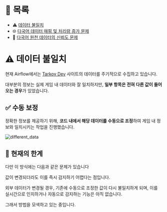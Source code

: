 # 📂 목록

- ⚠️ [데이터 불일치](./different_data.md)
- 🌐 [다국어 데이터 매핑 및 처리량 증가 문제](./i18n_mapping.md)
- 🔹 [다국어 원천 데이터의 신뢰도 문제](./untranslated_data.md)

# ⚠️ 데이터 불일치

현재 Airflow에서는 [Tarkov Dev](https://tarkov.dev/api/) 사이트의 데이터를 주기적으로 수집하고 있습니다.

대부분의 정보는 실제 게임 내 데이터와 잘 일치하지만, **일부 항목은 전혀 다른 값이 들어오는 경우**가 있었습니다.

## ✅ 수동 보정

정확한 정보를 제공하기 위해, **코드 내에서 해당 데이터를 수동으로 조정**하여 게임 내 정보와 일치시키는 작업을 진행했습니다.

![different_data](https://github.com/user-attachments/assets/a1e838ea-22ce-4c0d-a235-bf7f45e85d0c)

## 🧩 현재의 한계

다만 이 방식에는 다음과 같은 문제가 있습니다

값이 변경되더라도 이를 즉시 감지하기 어렵다는 점입니다.

외부 데이터가 변경될 경우, 기존에 수동으로 조정한 값이 다시 불일치하게 되며, 이를 실시간으로 인지하거나 자동으로 감지하는 기능은 아직 없습니다.

그래서 방법을 모색하고 있는 중입니다.
